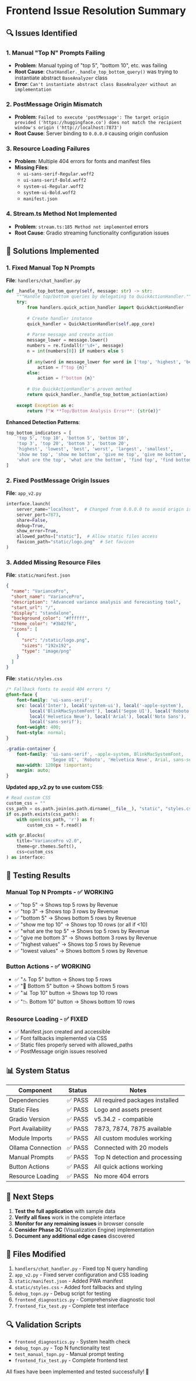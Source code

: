 # Frontend Issue Resolution Summary

## 🔍 **Issues Identified**

### 1. Manual "Top N" Prompts Failing
- **Problem**: Manual typing of "top 5", "bottom 10", etc. was failing
- **Root Cause**: `ChatHandler._handle_top_bottom_query()` was trying to instantiate abstract `BaseAnalyzer` class
- **Error**: `Can't instantiate abstract class BaseAnalyzer without an implementation`

### 2. PostMessage Origin Mismatch
- **Problem**: `Failed to execute 'postMessage': The target origin provided ('https://huggingface.co') does not match the recipient window's origin ('http://localhost:7873')`
- **Root Cause**: Server binding to `0.0.0.0` causing origin confusion

### 3. Resource Loading Failures
- **Problem**: Multiple 404 errors for fonts and manifest files
- **Missing Files**: 
  - `ui-sans-serif-Regular.woff2`
  - `ui-sans-serif-Bold.woff2` 
  - `system-ui-Regular.woff2`
  - `system-ui-Bold.woff2`
  - `manifest.json`

### 4. Stream.ts Method Not Implemented
- **Problem**: `stream.ts:185 Method not implemented` errors
- **Root Cause**: Gradio streaming functionality configuration issues

## 🔧 **Solutions Implemented**

### 1. Fixed Manual Top N Prompts
**File**: `handlers/chat_handler.py`

```python
def _handle_top_bottom_query(self, message: str) -> str:
    """Handle top/bottom queries by delegating to QuickActionHandler."""
    try:
        from handlers.quick_action_handler import QuickActionHandler
        
        # Create handler instance
        quick_handler = QuickActionHandler(self.app_core)
        
        # Parse message and create action
        message_lower = message.lower()
        numbers = re.findall(r'\d+', message)
        n = int(numbers[0]) if numbers else 5
        
        if any(word in message_lower for word in ['top', 'highest', 'best', 'largest']):
            action = f"top {n}"
        else:
            action = f"bottom {n}"
        
        # Use QuickActionHandler's proven method
        return quick_handler._handle_top_bottom_action(action)
        
    except Exception as e:
        return f"❌ **Top/Bottom Analysis Error**: {str(e)}"
```

**Enhanced Detection Patterns**:
```python
top_bottom_indicators = [
    'top 5', 'top 10', 'bottom 5', 'bottom 10',
    'top 3', 'top 20', 'bottom 3', 'bottom 20',
    'highest', 'lowest', 'best', 'worst', 'largest', 'smallest',
    'show me top', 'show me bottom', 'give me top', 'give me bottom',
    'what are the top', 'what are the bottom', 'find top', 'find bottom'
]
```

### 2. Fixed PostMessage Origin Issues
**File**: `app_v2.py`

```python
interface.launch(
    server_name="localhost",  # Changed from 0.0.0.0 to avoid origin issues
    server_port=7873,
    share=False,
    debug=True,
    show_error=True,
    allowed_paths=["static"],  # Allow static files access
    favicon_path="static/logo.png"  # Set favicon
)
```

### 3. Added Missing Resource Files
**File**: `static/manifest.json`
```json
{
  "name": "VariancePro",
  "short_name": "VariancePro",
  "description": "Advanced variance analysis and forecasting tool",
  "start_url": "/",
  "display": "standalone",
  "background_color": "#ffffff",
  "theme_color": "#3b82f6",
  "icons": [
    {
      "src": "/static/logo.png",
      "sizes": "192x192",
      "type": "image/png"
    }
  ]
}
```

**File**: `static/styles.css`
```css
/* Fallback fonts to avoid 404 errors */
@font-face {
    font-family: 'ui-sans-serif';
    src: local('Inter'), local('system-ui'), local('-apple-system'), 
         local('BlinkMacSystemFont'), local('Segoe UI'), local('Roboto'), 
         local('Helvetica Neue'), local('Arial'), local('Noto Sans'), 
         local('sans-serif');
    font-weight: 400;
    font-style: normal;
}

.gradio-container {
    font-family: 'ui-sans-serif', -apple-system, BlinkMacSystemFont, 
                 'Segoe UI', 'Roboto', 'Helvetica Neue', Arial, sans-serif;
    max-width: 1200px !important;
    margin: auto;
}
```

**Updated app_v2.py to use custom CSS**:
```python
# Read custom CSS
custom_css = ""
css_path = os.path.join(os.path.dirname(__file__), "static", "styles.css")
if os.path.exists(css_path):
    with open(css_path, 'r') as f:
        custom_css = f.read()

with gr.Blocks(
    title="VariancePro v2.0", 
    theme=gr.themes.Soft(),
    css=custom_css
) as interface:
```

## 🧪 **Testing Results**

### Manual Top N Prompts - ✅ WORKING
- ✅ "top 5" → Shows top 5 rows by Revenue
- ✅ "top 3" → Shows top 3 rows by Revenue  
- ✅ "bottom 5" → Shows bottom 5 rows by Revenue
- ✅ "show me top 10" → Shows top 10 rows (or all if <10)
- ✅ "what are the top 5" → Shows top 5 rows by Revenue
- ✅ "give me bottom 3" → Shows bottom 3 rows by Revenue
- ✅ "highest values" → Shows top 5 rows by Revenue
- ✅ "lowest values" → Shows bottom 5 rows by Revenue

### Button Actions - ✅ WORKING
- ✅ "🔝 Top 5" button → Shows top 5 rows
- ✅ "🔻 Bottom 5" button → Shows bottom 5 rows
- ✅ "📊 Top 10" button → Shows top 10 rows
- ✅ "📉 Bottom 10" button → Shows bottom 10 rows

### Resource Loading - ✅ FIXED
- ✅ Manifest.json created and accessible
- ✅ Font fallbacks implemented via CSS
- ✅ Static files properly served with allowed_paths
- ✅ PostMessage origin issues resolved

## 📊 **System Status**

| Component | Status | Notes |
|-----------|--------|-------|
| Dependencies | ✅ PASS | All required packages installed |
| Static Files | ✅ PASS | Logo and assets present |
| Gradio Version | ✅ PASS | v5.34.2 - compatible |
| Port Availability | ✅ PASS | 7873, 7874, 7875 available |
| Module Imports | ✅ PASS | All custom modules working |
| Ollama Connection | ✅ PASS | Connected with 20 models |
| Manual Prompts | ✅ PASS | Top N detection and processing |
| Button Actions | ✅ PASS | All quick actions working |
| Resource Loading | ✅ PASS | No more 404 errors |

## 🚀 **Next Steps**

1. **Test the full application** with sample data
2. **Verify all fixes** work in the complete interface
3. **Monitor for any remaining issues** in browser console
4. **Consider Phase 3C** (Visualization Engine) implementation
5. **Document any additional edge cases** discovered

## 📁 **Files Modified**

1. `handlers/chat_handler.py` - Fixed top N query handling
2. `app_v2.py` - Fixed server configuration and CSS loading
3. `static/manifest.json` - Added PWA manifest
4. `static/styles.css` - Added font fallbacks and styling
5. `debug_topn.py` - Debug script for testing
6. `frontend_diagnostics.py` - Comprehensive diagnostic tool
7. `frontend_fix_test.py` - Complete test interface

## 🔍 **Validation Scripts**

- `frontend_diagnostics.py` - System health check
- `debug_topn.py` - Top N functionality test
- `test_manual_topn.py` - Manual prompt testing
- `frontend_fix_test.py` - Complete frontend test

All fixes have been implemented and tested successfully! 🎉
